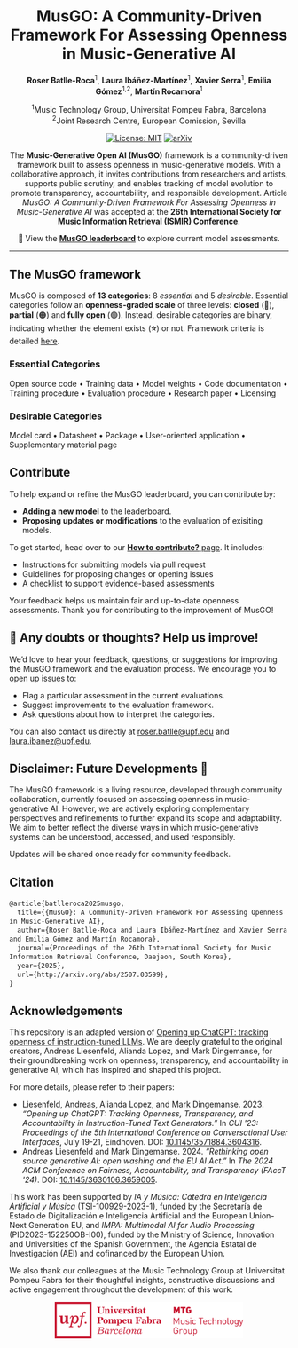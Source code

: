 <div align="center">

# MusGO: A Community-Driven Framework For Assessing Openness in Music-Generative AI

**Roser Batlle-Roca**<sup>1</sup>, **Laura Ibáñez-Martínez**<sup>1</sup>, **Xavier Serra**<sup>1</sup>, **Emilia Gómez**<sup>1,2</sup>, **Martín Rocamora**<sup>1</sup>

<sup>1</sup>Music Technology Group, Universitat Pompeu Fabra, Barcelona<br>
<sup>2</sup>Joint Research Centre, European Comission, Sevilla 


[![License: MIT](https://img.shields.io/badge/License-Apache_2.0-blue.svg)](LICENSE)
[![arXiv](https://img.shields.io/badge/arXiv-2507.03599-<COLOR>.svg)](http://arxiv.org/pdf/2507.03599)


The **Music-Generative Open AI (MusGO)** framework is a community-driven framework built to assess openness in music-generative models. With a collaborative approach, it invites contributions from researchers and artists, supports public scrutiny, and enables tracking of model evolution to promote transparency, accountability, and responsible development. Article _MusGO: A Community-Driven Framework For Assessing Openness in Music-Generative AI_ was accepted at the **26th International Society for Music Information Retrieval (ISMIR) Conference**. 

📍 View the **[MusGO leaderboard](https://roserbatlleroca.github.io/MusGO_framework/index.html)** to explore current model assessments.

</div>

---

## The MusGO framework

MusGO is composed of **13 categories**: 8 _essential_ and 5 _desirable_. Essential categories follow an **openness-graded scale** of three levels: **closed** (🔴), **partial** (🟠) and **fully open** (🟢). Instead, desirable categories are binary, indicating whether the element exists (**⭐**) or not. Framework criteria is detailed [here](https://roserbatlleroca.github.io/MusGO_framework/framework.html).

### Essential Categories
Open source code • Training data • Model weights • Code documentation •  Training procedure • Evaluation procedure • Research paper • Licensing  

### Desirable Categories
Model card • Datasheet • Package • User-oriented application • Supplementary material page

## Contribute

To help expand or refine the MusGO leaderboard, you can contribute by: 

- **Adding a new model** to the leaderboard. 
- **Proposing updates or modifications** to the evaluation of exisiting models. 

To get started, head over to our [**How to contribute?** page](projects/README.md). It includes:

- Instructions for submitting models via pull request
- Guidelines for proposing changes or opening issues
- A checklist to support evidence-based assessments


 Your feedback helps us maintain fair and up-to-date openness assessments. Thank you for contributing to the improvement of MusGO!

## 💬 Any doubts or thoughts? Help us improve!

We’d love to hear your feedback, questions, or suggestions for improving the MusGO framework and the evaluation process. We encourage you to open up issues to: 
- Flag a particular assessment in the current evaluations. 
- Suggest improvements to the evaluation framework. 
- Ask questions about how to interpret the categories. 

You can also contact us directly at [roser.batlle@upf.edu](mailto:roser.batlle@upf.edu) and [laura.ibanez@upf.edu](mailto:laura.ibanez@upf.edu). 

## Disclaimer: Future Developments 🚧

The MusGO framework is a living resource, developed through community collaboration, currently focused on assessing openness in music-generative AI. However, we are actively exploring complementary perspectives and refinements to further expand its scope and adaptability. We aim to better reflect the diverse ways in which music-generative systems can be understood, accessed, and used responsibly. 

Updates will be shared once ready for community feedback.

## Citation 

```
@article{batlleroca2025musgo,
  title={{MusGO}: A Community-Driven Framework For Assessing Openness in Music-Generative AI},
  author={Roser Batlle-Roca and Laura Ibáñez-Martínez and Xavier Serra and Emilia Gómez and Martín Rocamora},
  journal={Proceedings of the 26th International Society for Music Information Retrieval Conference, Daejeon, South Korea},
  year={2025}, 
  url={http://arxiv.org/abs/2507.03599}, 
}
```


## Acknowledgements 
This repository is an adapted version of [Opening up ChatGPT: tracking openness of instruction-tuned LLMs](https://github.com/opening-up-chatgpt/opening-up-chatgpt.github.io/). We are deeply grateful to the original creators, Andreas Liesenfeld, Alianda Lopez, and Mark Dingemanse, for their groundbreaking work on openness, transparency, and accountability in generative AI, which has inspired and shaped this project.

For more details, please refer to their papers:

- Liesenfeld, Andreas, Alianda Lopez, and Mark Dingemanse. 2023. *“Opening up ChatGPT: Tracking Openness, Transparency, and Accountability in Instruction-Tuned Text Generators.”* In *CUI '23: Proceedings of the 5th International Conference on Conversational User Interfaces*, July 19-21, Eindhoven. DOI: [10.1145/3571884.3604316](https://doi.org/10.1145/3571884.3604316).
- Andreas Liesenfeld and Mark Dingemanse. 2024. *“Rethinking open source generative AI: open washing and the EU AI Act.”* In *The 2024 ACM Conference on Fairness, Accountability, and Transparency (FAccT '24)*. DOI: [10.1145/3630106.3659005](https://doi.org/10.1145/3630106.3659005).

This work has been supported by _IA y Música: Cátedra en Inteligencia Artificial y Música_ (TSI-100929-2023-1), funded by the Secretaría de Estado de Digitalización e Inteligencia Artificial and the European Union-Next Generation EU, and _IMPA: Multimodal AI for Audio Processing_ (PID2023-152250OB-I00), funded by the Ministry of Science, Innovation and Universities of the Spanish Government, the Agencia Estatal de Investigación (AEI) and cofinanced by the European Union.

We also thank our colleagues at the Music Technology Group at Universitat Pompeu Fabra for their thoughtful insights, constructive discussions and active engagement throughout the development of this work.

<p align="center">
  <img src="docs/fig/MTG-logo.png" width="340">
</p>
